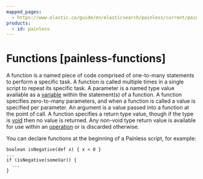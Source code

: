 ```yaml
---
mapped_pages:
  - https://www.elastic.co/guide/en/elasticsearch/painless/current/painless-functions.html
products:
  - id: painless
---
```


# Functions [painless-functions]

A function is a named piece of code comprised of one-to-many statements to perform a specific task. A function is called multiple times in a single script to repeat its specific task. A parameter is a named type value available as a [variable](/reference/scripting-languages/painless/painless-variables.md) within the statement(s) of a function. A function specifies zero-to-many parameters, and when a function is called a value is specified per parameter. An argument is a value passed into a function at the point of call. A function specifies a return type value, though if the type is [void](/reference/scripting-languages/painless/painless-types.md#void-type) then no value is returned. Any non-void type return value is available for use within an [operation](/reference/scripting-languages/painless/painless-operators.md) or is discarded otherwise.

You can declare functions at the beginning of a Painless script, for example:

```painless
boolean isNegative(def x) { x < 0 }
...
if (isNegative(someVar)) {
  ...
}
```

